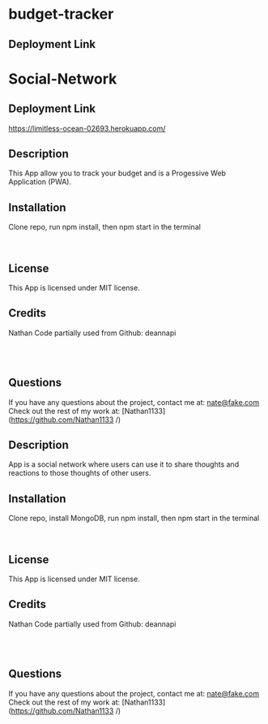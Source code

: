 # budget-tracker


## Deployment Link
# Social-Network
## Deployment Link
https://limitless-ocean-02693.herokuapp.com/


## Description

This App allow you to track your budget and is a Progessive Web Application (PWA).  <br />

## Installation

Clone repo, run npm install, then npm start in the terminal


<br />


## License
  This App is licensed under MIT license. <br />
  
## Credits
Nathan
Code partially used from Github: deannapi


 <br />
 



<br />

## Questions
If you have any questions about the project, contact me at: 
nate@fake.com <br />
Check out the rest of my work at: 
[Nathan1133](https://github.com/Nathan1133
  /) <br />


## Description

App is a social network where users can use it to share thoughts and reactions to those thoughts of other users.  <br />

## Installation

Clone repo, install MongoDB, run npm install, then npm start in the terminal


<br />


## License
  This App is licensed under MIT license. <br />
  
## Credits
Nathan
Code partially used from Github: deannapi


 <br />
 



<br />

## Questions
If you have any questions about the project, contact me at: 
nate@fake.com <br />
Check out the rest of my work at: 
[Nathan1133](https://github.com/Nathan1133
  /) <br />
